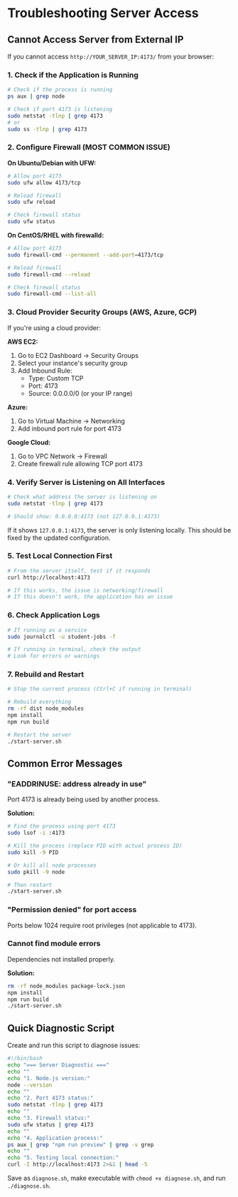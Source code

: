 # Troubleshooting Server Access

## Cannot Access Server from External IP

If you cannot access `http://YOUR_SERVER_IP:4173/` from your browser:

### 1. Check if the Application is Running

```bash
# Check if the process is running
ps aux | grep node

# Check if port 4173 is listening
sudo netstat -tlnp | grep 4173
# or
sudo ss -tlnp | grep 4173
```

### 2. Configure Firewall (MOST COMMON ISSUE)

**On Ubuntu/Debian with UFW:**
```bash
# Allow port 4173
sudo ufw allow 4173/tcp

# Reload firewall
sudo ufw reload

# Check firewall status
sudo ufw status
```

**On CentOS/RHEL with firewalld:**
```bash
# Allow port 4173
sudo firewall-cmd --permanent --add-port=4173/tcp

# Reload firewall
sudo firewall-cmd --reload

# Check firewall status
sudo firewall-cmd --list-all
```

### 3. Cloud Provider Security Groups (AWS, Azure, GCP)

If you're using a cloud provider:

**AWS EC2:**
1. Go to EC2 Dashboard → Security Groups
2. Select your instance's security group
3. Add Inbound Rule:
   - Type: Custom TCP
   - Port: 4173
   - Source: 0.0.0.0/0 (or your IP range)

**Azure:**
1. Go to Virtual Machine → Networking
2. Add inbound port rule for port 4173

**Google Cloud:**
1. Go to VPC Network → Firewall
2. Create firewall rule allowing TCP port 4173

### 4. Verify Server is Listening on All Interfaces

```bash
# Check what address the server is listening on
sudo netstat -tlnp | grep 4173

# Should show: 0.0.0.0:4173 (not 127.0.0.1:4173)
```

If it shows `127.0.0.1:4173`, the server is only listening locally. This should be fixed by the updated configuration.

### 5. Test Local Connection First

```bash
# From the server itself, test if it responds
curl http://localhost:4173

# If this works, the issue is networking/firewall
# If this doesn't work, the application has an issue
```

### 6. Check Application Logs

```bash
# If running as a service
sudo journalctl -u student-jobs -f

# If running in terminal, check the output
# Look for errors or warnings
```

### 7. Rebuild and Restart

```bash
# Stop the current process (Ctrl+C if running in terminal)

# Rebuild everything
rm -rf dist node_modules
npm install
npm run build

# Restart the server
./start-server.sh
```

## Common Error Messages

### "EADDRINUSE: address already in use"
Port 4173 is already being used by another process.

**Solution:**
```bash
# Find the process using port 4173
sudo lsof -i :4173

# Kill the process (replace PID with actual process ID)
sudo kill -9 PID

# Or kill all node processes
sudo pkill -9 node

# Then restart
./start-server.sh
```

### "Permission denied" for port access
Ports below 1024 require root privileges (not applicable to 4173).

### Cannot find module errors
Dependencies not installed properly.

**Solution:**
```bash
rm -rf node_modules package-lock.json
npm install
npm run build
./start-server.sh
```

## Quick Diagnostic Script

Create and run this script to diagnose issues:

```bash
#!/bin/bash
echo "=== Server Diagnostic ==="
echo ""
echo "1. Node.js version:"
node --version
echo ""
echo "2. Port 4173 status:"
sudo netstat -tlnp | grep 4173
echo ""
echo "3. Firewall status:"
sudo ufw status | grep 4173
echo ""
echo "4. Application process:"
ps aux | grep "npm run preview" | grep -v grep
echo ""
echo "5. Testing local connection:"
curl -I http://localhost:4173 2>&1 | head -5
```

Save as `diagnose.sh`, make executable with `chmod +x diagnose.sh`, and run `./diagnose.sh`.
